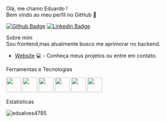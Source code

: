  Olá, me chamo Eduardo ! <br/>
Bem vindo ao meu perfil no GitHub 👋

[![Github Badge](https://img.shields.io/badge/-Github-000?style=flat-square&logo=Github&logoColor=white&link=https://github.com/EduAlves4785)](https://github.com/EduAlves4785)
[![Linkedin Badge](https://img.shields.io/badge/-LinkedIn-blue?style=flat-square&logo=Linkedin&logoColor=white&link=https://www.linkedin.com/in/eduardo-alves-2a8744239/)](https://www.linkedin.com/in/eduardo-alves-2a8744239/)


 Sobre mim<br/>
Sou  frontend,mas atualmente busco me aprimorar no backend.

- [Website](https://edualves4785.github.io/Portfolio/) 💻 - Conheça meus projetos ou entre em contato.

 Ferramentas e Tecnologias <br/>

<div>
 <img src="https://cdn.jsdelivr.net/gh/devicons/devicon/icons/html5/html5-original.svg" width="40" height="40"/>
 <img src="https://cdn.jsdelivr.net/gh/devicons/devicon/icons/css3/css3-original.svg" width="40" height="40"/>
 <img src="https://cdn.jsdelivr.net/gh/devicons/devicon/icons/bootstrap/bootstrap-original.svg"  width="40" height="40"/>       
 <img src="https://cdn.jsdelivr.net/gh/devicons/devicon/icons/javascript/javascript-original.svg"  width="40" height="40"/>
 <img src="https://cdn.jsdelivr.net/gh/devicons/devicon/icons/react/react-original.svg"  width="40" height="40"/>
 <img src="https://cdn.jsdelivr.net/gh/devicons/devicon/icons/mysql/mysql-original-wordmark.svg"  width="40" height="40"/>
<div/>

 Estatísticas <br/>
<p><img align="center" src="https://streak-stats.demolab.com?user=EduAlves4785&theme=tokyonight&hide_border=true&locale=pt_BR" alt="edualves4785" /></p>
 




          
          

          
          
          


